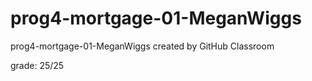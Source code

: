 # prog4-mortgage-01-MeganWiggs
prog4-mortgage-01-MeganWiggs created by GitHub Classroom

grade: 25/25
